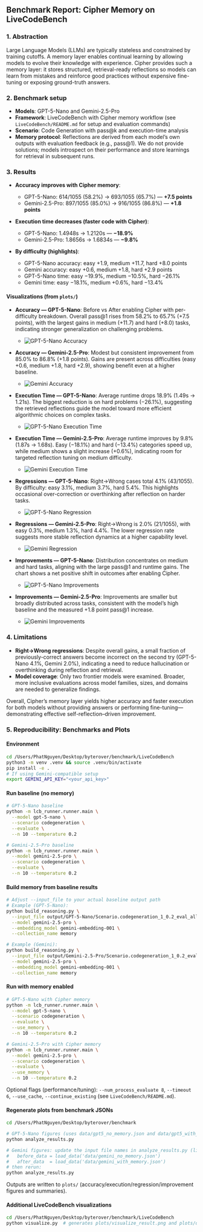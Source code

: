 ## Benchmark Report: Cipher Memory on LiveCodeBench

### 1. Abstraction
Large Language Models (LLMs) are typically stateless and constrained by training cutoffs. A memory layer enables continual learning by allowing models to evolve their knowledge with experience. Cipher provides such a memory layer: it stores structured, retrieval-ready reflections so models can learn from mistakes and reinforce good practices without expensive fine-tuning or exposing ground-truth answers.

### 2. Benchmark setup
- **Models**: GPT-5-Nano and Gemini-2.5-Pro
- **Framework**: LiveCodeBench with Cipher memory workflow (see `LiveCodeBench/README.md` for setup and evaluation commands)
- **Scenario**: Code Generation with pass@k and execution-time analysis
- **Memory protocol**: Reflections are derived from each model’s own outputs with evaluation feedback (e.g., pass@1). We do not provide solutions; models introspect on their performance and store learnings for retrieval in subsequent runs.

### 3. Results
- **Accuracy improves with Cipher memory**:
  - GPT-5-Nano: 614/1055 (58.2%) → 693/1055 (65.7%) — **+7.5 points**
  - Gemini-2.5-Pro: 897/1055 (85.0%) → 916/1055 (86.8%) — **+1.8 points**

- **Execution time decreases (faster code with Cipher)**:
  - GPT-5-Nano: 1.4948s → 1.2120s — **−18.9%**
  - Gemini-2.5-Pro: 1.8656s → 1.6834s — **−9.8%**

- **By difficulty (highlights)**:
  - GPT-5-Nano accuracy: easy +1.9, medium +11.7, hard +8.0 points
  - Gemini accuracy: easy +0.6, medium +1.8, hard +2.9 points
  - GPT-5-Nano time: easy −19.9%, medium −10.5%, hard −26.1%
  - Gemini time: easy −18.1%, medium +0.6%, hard −13.4%

#### Visualizations (from `plots/`)
- **Accuracy — GPT-5-Nano**: Before vs After enabling Cipher with per-difficulty breakdown. Overall pass@1 rises from 58.2% to 65.7% (+7.5 points), with the largest gains in medium (+11.7) and hard (+8.0) tasks, indicating stronger generalization on challenging problems.
  - ![GPT-5-Nano Accuracy](plots/gpt5_correct_answers_analysis.png)

- **Accuracy — Gemini-2.5-Pro**: Modest but consistent improvement from 85.0% to 86.8% (+1.8 points). Gains are present across difficulties (easy +0.6, medium +1.8, hard +2.9), showing benefit even at a higher baseline.
  - ![Gemini Accuracy](plots/gemini_correct_answers_analysis.png)

- **Execution Time — GPT-5-Nano**: Average runtime drops 18.9% (1.49s → 1.21s). The biggest reduction is on hard problems (−26.1%), suggesting the retrieved reflections guide the model toward more efficient algorithmic choices on complex tasks.
  - ![GPT-5-Nano Execution Time](plots/gpt5_execution_time_analysis.png)

- **Execution Time — Gemini-2.5-Pro**: Average runtime improves by 9.8% (1.87s → 1.68s). Easy (−18.1%) and hard (−13.4%) categories speed up, while medium shows a slight increase (+0.6%), indicating room for targeted reflection tuning on medium difficulty.
  - ![Gemini Execution Time](plots/gemini_execution_time_analysis.png)

- **Regressions — GPT-5-Nano**: Right→Wrong cases total 4.1% (43/1055). By difficulty: easy 3.1%, medium 3.7%, hard 5.4%. This highlights occasional over-correction or overthinking after reflection on harder tasks.
  - ![GPT-5-Nano Regression](plots/gpt5_regression_analysis.png)

- **Regressions — Gemini-2.5-Pro**: Right→Wrong is 2.0% (21/1055), with easy 0.3%, medium 1.3%, hard 4.4%. The lower regression rate suggests more stable reflection dynamics at a higher capability level.
  - ![Gemini Regression](plots/gemini_regression_analysis.png)

- **Improvements — GPT-5-Nano**: Distribution concentrates on medium and hard tasks, aligning with the large pass@1 and runtime gains. The chart shows a net positive shift in outcomes after enabling Cipher.
  - ![GPT-5-Nano Improvements](plots/gpt5_improvement_analysis.png)

- **Improvements — Gemini-2.5-Pro**: Improvements are smaller but broadly distributed across tasks, consistent with the model’s high baseline and the measured +1.8 point pass@1 increase.
  - ![Gemini Improvements](plots/gemini_improvement_analysis.png)


### 4. Limitations
- **Right→Wrong regressions**: Despite overall gains, a small fraction of previously-correct answers become incorrect on the second try (GPT-5-Nano 4.1%, Gemini 2.0%), indicating a need to reduce hallucination or overthinking during reflection and retrieval.
- **Model coverage**: Only two frontier models were examined. Broader, more inclusive evaluations across model families, sizes, and domains are needed to generalize findings.

Overall, Cipher’s memory layer yields higher accuracy and faster execution for both models without providing answers or performing fine-tuning—demonstrating effective self-reflection–driven improvement.


### 5. Reproducibility: Benchmarks and Plots

#### Environment
```bash
cd /Users/PhatNguyen/Desktop/byterover/benchmark/LiveCodeBench
python3 -m venv .venv && source .venv/bin/activate
pip install -e .
# If using Gemini-compatible setup
export GEMINI_API_KEY="<your_api_key>"
```

#### Run baseline (no memory)
```bash
# GPT-5-Nano baseline
python -m lcb_runner.runner.main \
  --model gpt-5-nano \
  --scenario codegeneration \
  --evaluate \
  --n 10 --temperature 0.2

# Gemini-2.5-Pro baseline
python -m lcb_runner.runner.main \
  --model gemini-2.5-pro \
  --scenario codegeneration \
  --evaluate \
  --n 10 --temperature 0.2
```

#### Build memory from baseline results
```bash
# Adjust --input_file to your actual baseline output path
# Example (GPT-5-Nano):
python build_reasoning.py \
  --input_file output/GPT-5-Nano/Scenario.codegeneration_1_0.2_eval_all.json \
  --model gemini-2.5-pro \
  --embedding_model gemini-embedding-001 \
  --collection_name memory

# Example (Gemini):
python build_reasoning.py \
  --input_file output/Gemini-2.5-Pro/Scenario.codegeneration_1_0.2_eval_all.json \
  --model gemini-2.5-pro \
  --embedding_model gemini-embedding-001 \
  --collection_name memory
```

#### Run with memory enabled
```bash
# GPT-5-Nano with Cipher memory
python -m lcb_runner.runner.main \
  --model gpt-5-nano \
  --scenario codegeneration \
  --evaluate \
  --use_memory \
  --n 10 --temperature 0.2

# Gemini-2.5-Pro with Cipher memory
python -m lcb_runner.runner.main \
  --model gemini-2.5-pro \
  --scenario codegeneration \
  --evaluate \
  --use_memory \
  --n 10 --temperature 0.2
```

Optional flags (performance/tuning): `--num_process_evaluate 8`, `--timeout 6`, `--use_cache`, `--continue_existing` (see `LiveCodeBench/README.md`).

#### Regenerate plots from benchmark JSONs
```bash
cd /Users/PhatNguyen/Desktop/byterover/benchmark

# GPT-5-Nano figures (uses data/gpt5_no_memory.json and data/gpt5_with_memory.json)
python analyze_results.py

# Gemini figures: update the input file names in analyze_results.py (lines loading JSON)
#   before_data = load_data('data/gemini_no_memory.json')
#   after_data  = load_data('data/gemini_with_memory.json')
# then rerun:
python analyze_results.py
```

Outputs are written to `plots/` (accuracy/execution/regression/improvement figures and summaries).

#### Additional LiveCodeBench visualizations
```bash
cd /Users/PhatNguyen/Desktop/byterover/benchmark/LiveCodeBench
python visualize.py  # generates plots/visualize_result.png and plots/difficulty_distribution_pie.png
```

